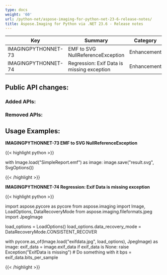 ```yaml
---
type: docs
weight: '60'
url: /python-net/aspose-imaging-for-python-net-23-6-release-notes/
title: Aspose.Imaging for Python via .NET 23.6 - Release notes
---
```



| **Key**             | **Summary**                                                                                                                                                    |   **Category**   |
|---------------------|----------------------------------------------------------------------------------------------------------------------------------------------------------------|------------------|
| IMAGINGPYTHONNET-73 | EMF to SVG NullReferenceException                                                                                                                              | Enhancement      |
| IMAGINGPYTHONNET-74 | Regression: Exif Data is missing exception                                                                                                                     | Enhancement      |

## Public API changes:

### Added APIs:

### Removed APIs:

## Usage Examples:

**IMAGINGPYTHONNET-73 EMF to SVG NullReferenceException**

{{< highlight python >}}

with Image.load("SimpleReport.emf") as image:
    image.save("result.svg", SvgOptions())

{{< /highlight >}}

**IMAGINGPYTHONNET-74 Regression: Exif Data is missing exception**

{{< highlight python >}}

import aspose.pycore as pycore
from aspose.imaging import Image, LoadOptions, DataRecoveryMode
from aspose.imaging.fileformats.jpeg import JpegImage

load_options = LoadOptions()
load_options.data_recovery_mode = DataRecoveryMode.CONSISTENT_RECOVER

with pycore.as_of(Image.load("exifdata.jpg", load_options), JpegImage) as image:
    exif_data = image.exif_data
    if exif_data is None:
        raise Exception("ExifData is missing")
    # Do something with it
    bps = exif_data.bits_per_sample

{{< /highlight >}}

